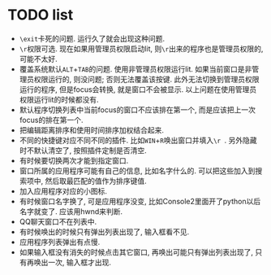 # TODO list

* `\exit`卡死的问题. 运行久了就会出现这种问题.
* `\r`权限可选. 现在如果用管理员权限启动lit, 则`\r`出来的程序也是管理员权限的, 可能不太好.
* 覆盖系统默认`ALT`+`TAB`的问题. 使用非管理员权限运行lit. 如果当前窗口是非管理员权限运行的, 则没问题; 否则无法覆盖该按键. 此外无法切换到管理员权限运行的程序, 但是focus会转换, 就是窗口不会被显示. 以上问题在使用管理员权限运行lit的时候都没有.
* 默认程序切换列表中当前focus的窗口不应该排在第一个, 而是应该把上一次focus的排在第一个.
* 把编辑距离排序和使用时间排序加权结合起来.
* 不同的快捷键对应不同不同的插件. 比如`WIN`+`R`唤出窗口并填入`\r `. 另外隐藏时不默认清空了, 按照插件定制是否清空.
* 有时候要切换两次才能到指定窗口.
* 窗口所属的应用程序可能有自己的信息, 比如名字什么的. 可以把这些加入到搜索项中, 然后取最匹配的值作为排序键值.
* 加入应用程序对应的小图标.
* 有时候窗口名字换了, 可是应用程序没变, 比如Console2里面开了python以后名字就变了. 应该用hwnd来判断.
* QQ聊天窗口不在列表中.
* 有时候唤出的时候只有弹出列表出现了, 输入框看不见.
* 应用程序列表弹出有点慢.
* 如果输入框没有消失的时候点击其它窗口, 再唤出可能只有弹出列表出现了, 只有再唤出一次, 输入框才出现.
